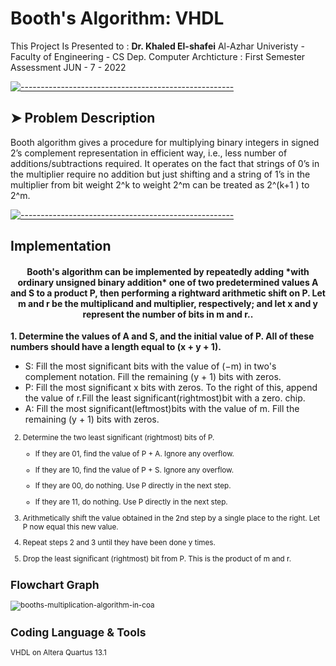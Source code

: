 # Booth's Algorithm: VHDL

This Project Is Presented to : **Dr. Khaled El-shafei** 
Al-Azhar Univeristy - Faculty of Engineering - CS Dep.
Computer Archticture : First Semester Assessment 
JUN - 7 - 2022


[![-----------------------------------------------------](https://raw.githubusercontent.com/andreasbm/readme/master/assets/lines/colored.png)](#problem)

## ➤ Problem Description

Booth algorithm gives a procedure for multiplying binary integers in signed 2’s
complement representation in efficient way, i.e., less number of additions/subtractions required.
It operates on the fact that strings of 0’s in the multiplier require no addition 
but just shifting and a string of 1’s in the multiplier from bit weight 2^k to weight 2^m 
can be treated as 2^(k+1 ) to 2^m.


[![-----------------------------------------------------](https://raw.githubusercontent.com/andreasbm/readme/master/assets/lines/colored.png)](#implementation)

## Implementation
<p align="center">
 
<h4 align="center">Booth's algorithm can be implemented by repeatedly adding *with ordinary unsigned binary addition*
one of two predetermined values A and S to a product P, then performing a rightward arithmetic shift on P.
Let m and r be the multiplicand and multiplier, respectively; and let x and y represent the number of bits in m and r..</h4>

  <b>1.	Determine the values of A and S, and the initial value of P. All of these numbers should have a length equal to (x + y + 1).</b></br>
  <sub> 
 -	S: Fill the most significant bits with the value of (−m) in two's complement notation. Fill the remaining (y + 1) bits with zeros.  
 -	P: Fill the most significant x bits with zeros. To the right of this, append the value of r.Fill the least significant(rightmost)bit with a zero.
 chip.
 -	A: Fill the most significant(leftmost)bits with the value of m. Fill the remaining (y + 1) bits with zeros. 
 <sub>
 
</p>


  
2.	Determine the two least significant (rightmost) bits of P.

      -	If they are 01, find the value of P + A. Ignore any overflow.
   
      -	If they are 10, find the value of P + S. Ignore any overflow.
   
      -	If they are 00, do nothing. Use P directly in the next step.
   
      -	If they are 11, do nothing. Use P directly in the next step.
      
   
3.	Arithmetically shift the value obtained in the 2nd step by a single place to the right. Let P now equal this new value.

4.	Repeat steps 2 and 3 until they have been done y times.

5.	Drop the least significant (rightmost) bit from P. This is the product of m and r.
</p>




## Flowchart Graph

![booths-multiplication-algorithm-in-coa](https://user-images.githubusercontent.com/76535950/148575611-d9195c5f-bbcc-4163-b8ed-3966134017d8.png)


## Coding Language & Tools
VHDL on Altera Quartus 13.1
